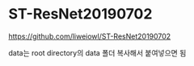 # ST-ResNet20190702

https://github.com/liweiowl/ST-ResNet20190702

data는 root directory의 data 폴더 복사해서 붙여넣으면 됨